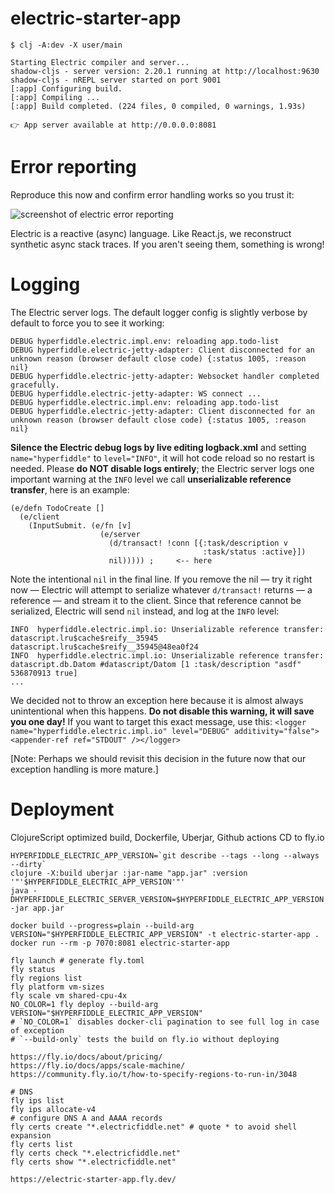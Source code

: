 # electric-starter-app

```
$ clj -A:dev -X user/main

Starting Electric compiler and server...
shadow-cljs - server version: 2.20.1 running at http://localhost:9630
shadow-cljs - nREPL server started on port 9001
[:app] Configuring build.
[:app] Compiling ...
[:app] Build completed. (224 files, 0 compiled, 0 warnings, 1.93s)

👉 App server available at http://0.0.0.0:8081
```

# Error reporting

Reproduce this now and confirm error handling works so you trust it:

![screenshot of electric error reporting](readme-electric-error-reporting-proof.png)

Electric is a reactive (async) language. Like React.js, we reconstruct synthetic async stack traces. If you aren't seeing them, something is wrong!

# Logging

The Electric server logs. The default logger config is slightly verbose by default to force you to see it working:

```
DEBUG hyperfiddle.electric.impl.env: reloading app.todo-list
DEBUG hyperfiddle.electric-jetty-adapter: Client disconnected for an unknown reason (browser default close code) {:status 1005, :reason nil}
DEBUG hyperfiddle.electric-jetty-adapter: Websocket handler completed gracefully.
DEBUG hyperfiddle.electric-jetty-adapter: WS connect ...
DEBUG hyperfiddle.electric.impl.env: reloading app.todo-list
DEBUG hyperfiddle.electric-jetty-adapter: Client disconnected for an unknown reason (browser default close code) {:status 1005, :reason nil}
```

**Silence the Electric debug logs by live editing logback.xml** and setting `name="hyperfiddle"` to `level="INFO"`, it will hot code reload so no restart is needed. Please **do NOT disable logs entirely**; the Electric server logs one important warning at the `INFO` level we call **unserializable reference transfer**, here is an example:

```
(e/defn TodoCreate []
  (e/client
    (InputSubmit. (e/fn [v]
                    (e/server
                      (d/transact! !conn [{:task/description v
                                           :task/status :active}])
                      nil))))) ;     <-- here
```

Note the intentional `nil` in the final line. If you remove the nil — try it right now — Electric will attempt to serialize whatever `d/transact!` returns — a reference — and stream it to the client. Since that reference cannot be serialized, Electric will send `nil` instead, and log at the `INFO` level:

```
INFO  hyperfiddle.electric.impl.io: Unserializable reference transfer: datascript.lru$cache$reify__35945 datascript.lru$cache$reify__35945@48ea0f24
INFO  hyperfiddle.electric.impl.io: Unserializable reference transfer: datascript.db.Datom #datascript/Datom [1 :task/description "asdf" 536870913 true]
...
```

We decided not to throw an exception here because it is almost always unintentional when this happens. **Do not disable this warning, it will save you one day!** If you want to target this exact message, use this:
`<logger name="hyperfiddle.electric.impl.io" level="DEBUG" additivity="false"><appender-ref ref="STDOUT" /></logger>`

[Note: Perhaps we should revisit this decision in the future now that our exception handling is more mature.]

# Deployment

ClojureScript optimized build, Dockerfile, Uberjar, Github actions CD to fly.io

```
HYPERFIDDLE_ELECTRIC_APP_VERSION=`git describe --tags --long --always --dirty`
clojure -X:build uberjar :jar-name "app.jar" :version '"'$HYPERFIDDLE_ELECTRIC_APP_VERSION'"'
java -DHYPERFIDDLE_ELECTRIC_SERVER_VERSION=$HYPERFIDDLE_ELECTRIC_APP_VERSION -jar app.jar
```

```
docker build --progress=plain --build-arg VERSION="$HYPERFIDDLE_ELECTRIC_APP_VERSION" -t electric-starter-app .
docker run --rm -p 7070:8081 electric-starter-app
```

```
fly launch # generate fly.toml
fly status
fly regions list
fly platform vm-sizes
fly scale vm shared-cpu-4x
NO_COLOR=1 fly deploy --build-arg VERSION="$HYPERFIDDLE_ELECTRIC_APP_VERSION"
# `NO_COLOR=1` disables docker-cli pagination to see full log in case of exception
# `--build-only` tests the build on fly.io without deploying

https://fly.io/docs/about/pricing/
https://fly.io/docs/apps/scale-machine/
https://community.fly.io/t/how-to-specify-regions-to-run-in/3048

# DNS
fly ips list
fly ips allocate-v4
# configure DNS A and AAAA records
fly certs create "*.electricfiddle.net" # quote * to avoid shell expansion
fly certs list
fly certs check "*.electricfiddle.net"
fly certs show "*.electricfiddle.net"

https://electric-starter-app.fly.dev/
```
